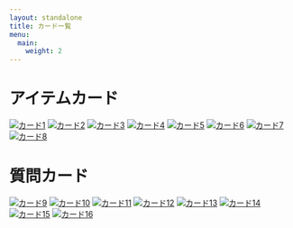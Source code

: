 ```yaml
---
layout: standalone
title: カード一覧
menu:
  main:
    weight: 2
---
```


<!-- TODO: 各カードの説明ページ作成 -->

# アイテムカード

<div class="gallery">
    <a href="/cards/card1/" class="gallery-item"><img src="/cards/card1/card1.png" alt="カード1"></a>
    <a href="/cards/card2/" class="gallery-item"><img src="/cards/card2/card2.png" alt="カード2"></a>
    <a href="/cards/card3/" class="gallery-item"><img src="/cards/card3/card3.png" alt="カード3"></a>
    <a href="/cards/card4/" class="gallery-item"><img src="/cards/card4/card4.png" alt="カード4"></a>
    <a href="/cards/card5/" class="gallery-item"><img src="/cards/card5/card5.png" alt="カード5"></a>
    <a href="/cards/card6/" class="gallery-item"><img src="/cards/card6/card6.png" alt="カード6"></a>
    <a href="/cards/card7/" class="gallery-item"><img src="/cards/card7/card7.png" alt="カード7"></a>
    <a href="/cards/card8/" class="gallery-item"><img src="/cards/card8/card8.png" alt="カード8"></a>
</div>

# 質問カード

<div class="gallery">
    <a href="/cards/card9/" class="gallery-item"><img src="/cards/card9/card9.png" alt="カード9"></a>
    <a href="/cards/card10/" class="gallery-item"><img src="/cards/card10/card10.png" alt="カード10"></a>
    <a href="/cards/card11/" class="gallery-item"><img src="/cards/card11/card11.png" alt="カード11"></a>
    <a href="/cards/card12/" class="gallery-item"><img src="/cards/card12/card12.png" alt="カード12"></a>
    <a href="/cards/card13/" class="gallery-item"><img src="/cards/card13/card13.png" alt="カード13"></a>
    <a href="/cards/card14/" class="gallery-item"><img src="/cards/card14/card14.png" alt="カード14"></a>
    <a href="/cards/card15/" class="gallery-item"><img src="/cards/card15/card15.png" alt="カード15"></a>
    <a href="/cards/card16/" class="gallery-item"><img src="/cards/card16/card16.png" alt="カード16"></a>
</div>

